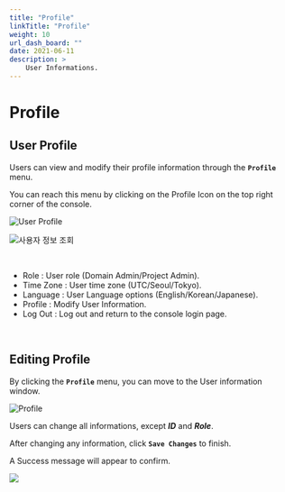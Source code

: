 ```yaml
---
title: "Profile"
linkTitle: "Profile"
weight: 10
url_dash_board: "" 
date: 2021-06-11
description: >
    User Informations.
---
```


# Profile

## User Profile

Users can view and modify their profile information through the **`Profile`** menu.

You can reach this menu by clicking on the Profile Icon on the top right corner of the console.

![User Profile](/docs/using_spaceone_console/user_guide/etc/profile_img/profile_01.png)

![&#xC0AC;&#xC6A9;&#xC790; &#xC815;&#xBCF4; &#xC870;&#xD68C;](/docs/using_spaceone_console/user_guide/etc/profile_img/profile_02.png)

<br/>



* Role : User role \(Domain Admin/Project Admin\).
* Time Zone : User time zone \(UTC/Seoul/Tokyo\).
* Language : User Language options \(English/Korean/Japanese\).
* Profile : Modify User Information.
* Log Out : Log out and return to the console login page.

<br/>



## Editing Profile

By clicking the **`Profile`** menu, you can move to the User information window.

![Profile](/docs/using_spaceone_console/user_guide/etc/profile_img/profile_03.png)

Users can change all informations, except _**ID**_ and _**Role**_. 

After changing any information, click **`Save Changes`** to finish. 

A Success message will appear to confirm.

![](/docs/using_spaceone_console/user_guide/etc/profile_img/profile_04.png)

###
